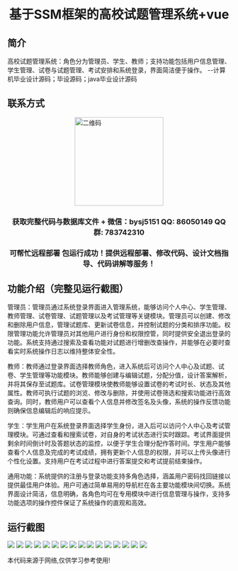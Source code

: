 <p><h1 align="center">基于SSM框架的高校试题管理系统+vue</h1></p>

## 简介
高校试题管理系统：角色分为管理员、学生、教师；支持功能包括用户信息管理、学生管理、试卷与试题管理、考试安排和系统登录，界面简洁便于操作。    --计算机毕业设计源码；毕设源码；java毕业设计源码


## 联系方式
<img src="https://bs-1329754181.cos.ap-shanghai.myqcloud.com/wx.jpg" alt="二维码" style="display: block; margin: 0 auto;" width="200px">
<p><h3 align="center">获取完整代码与数据库文件 + 微信：bysj5151 QQ: 86050149 QQ群: 783742310</h3></p>
<p><h3 align="center">可帮忙远程部署 包运行成功！提供远程部署、修改代码、设计文档指导、代码讲解等服务！</h3></p>

## 功能介绍（完整见运行截图）
管理员：管理员通过系统登录界面进入管理系统，能够访问个人中心、学生管理、教师管理、试卷管理、试题管理以及考试管理等关键模块。管理员可以创建、修改和删除用户信息，管理试题库、更新试卷信息，并控制试题的分类和排序功能。权限管理功能允许管理员对其他用户进行身份和权限控管，同时提供安全退出登录的功能。系统支持通过搜索及查看功能对试题进行增删改查操作，并能够在必要时查看实时系统操作日志以维持整体安全性。

教师：教师通过登录界面选择教师角色，进入系统后可访问个人中心及试题、试卷、学生管理等功能模块。教师能够创建与编辑试题，分配分值，设计答案解析，并将其保存至试题库。试卷管理模块使教师能够设置试卷的考试时长、状态及其他属性。教师可执行试题的浏览、修改与删除，并使用试卷筛选和搜索功能进行高效查询。同时，教师用户可以查看个人信息并修改签名及头像，系统的操作反馈功能则确保信息编辑后的响应提示。

学生：学生用户在系统登录界面选择学生身份，进入后可以访问个人中心及考试管理模块。可通过查看和搜索试卷，对自身的考试状态进行实时跟踪。考试界面提供剩余时间倒计时及答题状态的监控，以便于学生合理分配作答时间。学生用户能够查看个人信息及完成的考试成绩，拥有更新个人信息的权限，并可以上传头像进行个性化设置。支持用户在考试过程中进行答案提交和考试提前结束操作。

通用功能：系统提供的注册与登录功能支持多角色选择，涵盖用户密码找回链接以提供最佳用户体验。用户可通过简单易用的导航栏在各主要功能模块间切换。系统界面设计简洁，信息明确，各角色均可在专用模块中进行信息管理与操作，支持多功能选项的操作控件保证了系统操作的直观和高效。


## 运行截图
![](https://bs-1329754181.cos.ap-shanghai.myqcloud.com/ssm/UniversityExamManagementSystem/img/001.jpg)
![](https://bs-1329754181.cos.ap-shanghai.myqcloud.com/ssm/UniversityExamManagementSystem/img/002.jpg)
![](https://bs-1329754181.cos.ap-shanghai.myqcloud.com/ssm/UniversityExamManagementSystem/img/003.jpg)
![](https://bs-1329754181.cos.ap-shanghai.myqcloud.com/ssm/UniversityExamManagementSystem/img/004.jpg)
![](https://bs-1329754181.cos.ap-shanghai.myqcloud.com/ssm/UniversityExamManagementSystem/img/005.jpg)
![](https://bs-1329754181.cos.ap-shanghai.myqcloud.com/ssm/UniversityExamManagementSystem/img/006.jpg)
![](https://bs-1329754181.cos.ap-shanghai.myqcloud.com/ssm/UniversityExamManagementSystem/img/007.jpg)
![](https://bs-1329754181.cos.ap-shanghai.myqcloud.com/ssm/UniversityExamManagementSystem/img/008.jpg)
![](https://bs-1329754181.cos.ap-shanghai.myqcloud.com/ssm/UniversityExamManagementSystem/img/009.jpg)
![](https://bs-1329754181.cos.ap-shanghai.myqcloud.com/ssm/UniversityExamManagementSystem/img/010.jpg)
![](https://bs-1329754181.cos.ap-shanghai.myqcloud.com/ssm/UniversityExamManagementSystem/img/011.jpg)
![](https://bs-1329754181.cos.ap-shanghai.myqcloud.com/ssm/UniversityExamManagementSystem/img/012.jpg)
![](https://bs-1329754181.cos.ap-shanghai.myqcloud.com/ssm/UniversityExamManagementSystem/img/013.jpg)
![](https://bs-1329754181.cos.ap-shanghai.myqcloud.com/ssm/UniversityExamManagementSystem/img/014.jpg)
![](https://bs-1329754181.cos.ap-shanghai.myqcloud.com/ssm/UniversityExamManagementSystem/img/015.jpg)
![](https://bs-1329754181.cos.ap-shanghai.myqcloud.com/ssm/UniversityExamManagementSystem/img/016.jpg)

<p>本代码来源于网络,仅供学习参考使用!</p>

